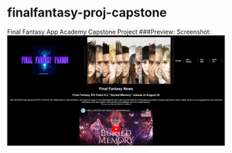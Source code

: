 # finalfantasy-proj-capstone
Final Fantasy App Academy Capstone Project
###Preview:
Screenshot:
![Nahtan Chan Final Fantasy Fan Page Capstone](https://github.com/natekhchan/finalfantasy-proj-capstone/blob/main/final-fantasy-screenshot.png)
